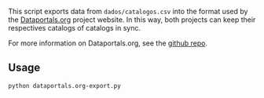 This script exports data from `dados/catalogos.csv` into the format used by
the [Dataportals.org](https://dataportals.org/) project website. In this way,
both projects can keep their respectives catalogs of catalogs in sync.

For more information on Dataportals.org, see the
[github repo](https://github.com/okfn/dataportals.org/).

## Usage

```
python dataportals.org-export.py
```

